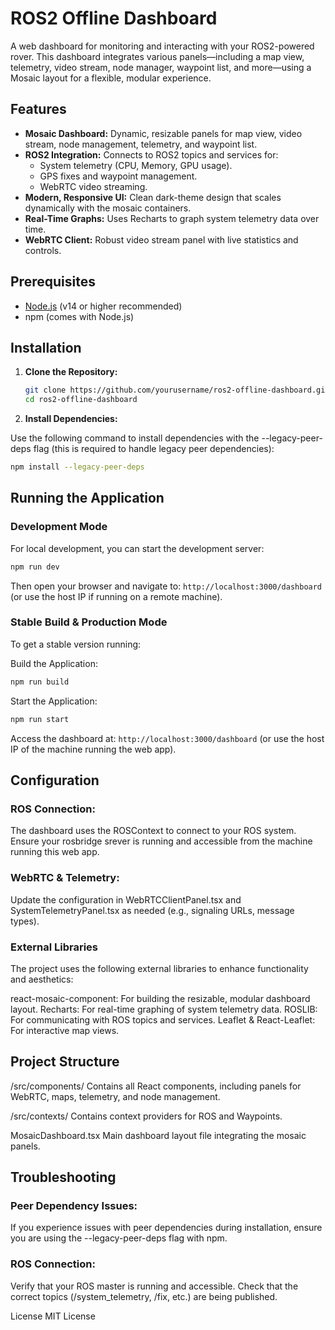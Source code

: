 # ROS2 Offline Dashboard

A web dashboard for monitoring and interacting with your ROS2-powered rover. This dashboard integrates various panels—including a map view, telemetry, video stream, node manager, waypoint list, and more—using a Mosaic layout for a flexible, modular experience.

## Features

- **Mosaic Dashboard:** Dynamic, resizable panels for map view, video stream, node management, telemetry, and waypoint list.
- **ROS2 Integration:** Connects to ROS2 topics and services for:
  - System telemetry (CPU, Memory, GPU usage).
  - GPS fixes and waypoint management.
  - WebRTC video streaming.
- **Modern, Responsive UI:** Clean dark-theme design that scales dynamically with the mosaic containers.
- **Real-Time Graphs:** Uses Recharts to graph system telemetry data over time.
- **WebRTC Client:** Robust video stream panel with live statistics and controls.

## Prerequisites

- [Node.js](https://nodejs.org/) (v14 or higher recommended)
- npm (comes with Node.js)

## Installation

1. **Clone the Repository:**

   ```bash
   git clone https://github.com/yourusername/ros2-offline-dashboard.git
   cd ros2-offline-dashboard
   ```

2. **Install Dependencies:**

Use the following command to install dependencies with the --legacy-peer-deps flag (this is required to handle legacy peer dependencies):

```bash
npm install --legacy-peer-deps
```
## Running the Application
### Development Mode
For local development, you can start the development server:

```bash
npm run dev
```
Then open your browser and navigate to:
`http://localhost:3000/dashboard`
(or use the host IP if running on a remote machine).

### Stable Build & Production Mode
To get a stable version running:

Build the Application:

```bash
npm run build
```
Start the Application:

```bash
npm run start
```
Access the dashboard at:
`http://localhost:3000/dashboard`
(or use the host IP of the machine running the web app).

## Configuration
### ROS Connection:
The dashboard uses the ROSContext to connect to your ROS system. Ensure your rosbridge srever is running and accessible from the machine running this web app.

### WebRTC & Telemetry:
Update the configuration in WebRTCClientPanel.tsx and SystemTelemetryPanel.tsx as needed (e.g., signaling URLs, message types).

### External Libraries
The project uses the following external libraries to enhance functionality and aesthetics:

react-mosaic-component: For building the resizable, modular dashboard layout.
Recharts: For real-time graphing of system telemetry data.
ROSLIB: For communicating with ROS topics and services.
Leaflet & React-Leaflet: For interactive map views.
## Project Structure
/src/components/
Contains all React components, including panels for WebRTC, maps, telemetry, and node management.

/src/contexts/
Contains context providers for ROS and Waypoints.

MosaicDashboard.tsx
Main dashboard layout file integrating the mosaic panels.

## Troubleshooting
### Peer Dependency Issues:
If you experience issues with peer dependencies during installation, ensure you are using the --legacy-peer-deps flag with npm.

### ROS Connection:
Verify that your ROS master is running and accessible. Check that the correct topics (/system_telemetry, /fix, etc.) are being published.

License
MIT License



